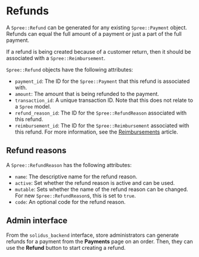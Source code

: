# Refunds

<!-- TODO:
  This article is a stub.
-->

A `Spree::Refund` can be generated for any existing `Spree::Payment` object.
Refunds can equal the full amount of a payment or just a part of the full
payment.

If a refund is being created because of a customer return, then it should be
associated with a `Spree::Reimbursement`.

`Spree::Refund` objects have the following attributes:

- `payment_id`: The ID for the `Spree::Payment` that this refund is associated
  with.
- `amount`: The amount that is being refunded to the payment.
- `transaction_id`: A unique transaction ID. Note that this does not relate to a
  `Spree` model.
- `refund_reason_id`: The ID for the `Spree::RefundReason` associated with this
  refund.
- `reimbursement_id`: The ID for the `Spree::Reimbursement` associated with this
  refund. For more information, see the [Reimbursements][reimbursements]
  article.

[reimbursements]: ../returns/reimbursements.html

## Refund reasons

A `Spree::RefundReason` has the following attributes:

- `name`: The descriptive name for the refund reason.
- `active`: Set whether the refund reason is active and can be used.
- `mutable`: Sets whether the name of the refund reason can be changed. For new
  `Spree::RefundReason`s, this is set to `true`.
- `code`: An optional code for the refund reason.

## Admin interface

From the `solidus_backend` interface, store administrators can generate refunds
for a payment from the **Payments** page on an order. Then, they can use the
**Refund** button to start creating a refund.

